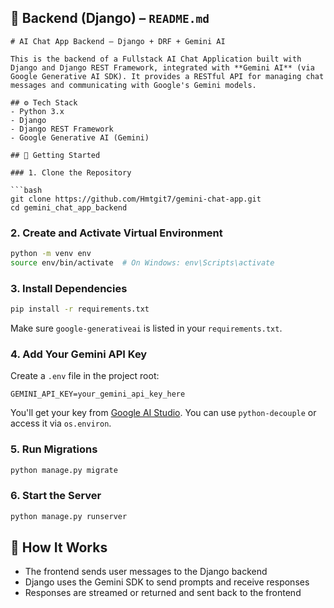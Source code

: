 ## 🐍 **Backend (Django) – `README.md`**

````text
# AI Chat App Backend – Django + DRF + Gemini AI

This is the backend of a Fullstack AI Chat Application built with Django and Django REST Framework, integrated with **Gemini AI** (via Google Generative AI SDK). It provides a RESTful API for managing chat messages and communicating with Google's Gemini models.

## ⚙️ Tech Stack
- Python 3.x
- Django
- Django REST Framework
- Google Generative AI (Gemini)

## 🚀 Getting Started

### 1. Clone the Repository

```bash
git clone https://github.com/Hmtgit7/gemini-chat-app.git
cd gemini_chat_app_backend
````

### 2. Create and Activate Virtual Environment

```bash
python -m venv env
source env/bin/activate  # On Windows: env\Scripts\activate
```

### 3. Install Dependencies

```bash
pip install -r requirements.txt
```

Make sure `google-generativeai` is listed in your `requirements.txt`.

### 4. Add Your Gemini API Key

Create a `.env` file in the project root:

```
GEMINI_API_KEY=your_gemini_api_key_here
```

You'll get your key from [Google AI Studio](https://makersuite.google.com/app/apikey).
You can use `python-decouple` or access it via `os.environ`.

### 5. Run Migrations

```bash
python manage.py migrate
```

### 6. Start the Server

```bash
python manage.py runserver
```

## 🧠 How It Works

* The frontend sends user messages to the Django backend
* Django uses the Gemini SDK to send prompts and receive responses
* Responses are streamed or returned and sent back to the frontend

```